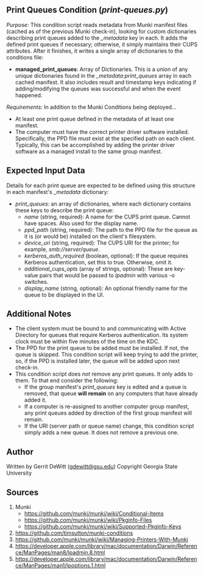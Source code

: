 Print Queues Condition (_print-queues.py_)
----------
*Purpose:* This condition script reads metadata from Munki manifest files (cached as of the previous Munki check-in), looking for custom dictionaries describing print queues added to the *_metadata* key in each.  It adds the defined print queues if necessary; otherwise, it simply maintains their CUPS attributes.  After it finishes, it writes a single array of dictionaries to the conditions file:
* **managed_print_queues**: Array of Dictionaries.  This is a union of any unique dictionaries found in the *_metadata:print_queues* array in each cached manifest.  It also includes result and timestamp keys indicating if adding/modifying the queues was successful and when the event happened.

*Requirements:*
In addition to the Munki Conditions being deployed...
 * At least one print queue defined in the metadata of at least one manifest.
 * The computer must have the correct printer driver software installed.  Specifically, the PPD file must exist at the specified path on each client.  Typically, this can be accomplished by adding the printer driver software as a managed install to the same group manifest.

Expected Input Data
----------
Details for each print queue are expected to be defined using this structure in each manifest's *_metadata* dictionary:
* *print_queues*:  an array of dictionaries, where each dictionary contains these keys to describe the print queue:
    * *name* (string, required): A name for the CUPS print queue.  Cannot have spaces.  Also used for the display name.
    * *ppd_path* (string, required): The path to the PPD file for the queue as it is (or would be) installed on the client's filesystem.
    * *device_uri* (string, required): The CUPS URI for the printer; for example, *smb://server/queue*.
    * *kerberos_auth_required* (boolean, optional): If the queue requires Kerberos authentication, set this to true.  Otherwise, omit it.
    * *additional_cups_opts* (array of strings, optional): These are key-value pairs that would be passed to *lpadmin* with various -o switches.
    * *display_name* (string, optional): An optional friendly name for the queue to be displayed in the UI.

Additional Notes
----------
* The client system must be bound to and communicating with Active Directory for queues that require Kerberos authentication.  Its system clock must be within five minutes of the time on the KDC.
* The PPD for the print queue to be added must be installed.  If not, the queue is skipped.  This condition script will keep trying to add the printer, so, if the PPD is installed later, the queue will be added upon next check-in.
* This condition script does *not* remove any print queues.  It only adds to them.  To that end consider the following:
    * If the group manifest's *print_queues* key is edited and a queue is removed, that queue **will remain** on any computers that have already added it.
    * If a computer is re-assigned to another computer group manifest, any print queues added by direction of the first group manifest will remain.
    * If the URI (server path or queue name) change, this condition script simply adds a new queue.  It does not remove a previous one.

Author
----------
Written by Gerrit DeWitt (gdewitt@gsu.edu)
Copyright Georgia State University

Sources
----------
1. Munki
   * https://github.com/munki/munki/wiki/Conditional-Items
   * https://github.com/munki/munki/wiki/Pkginfo-Files
   * https://github.com/munki/munki/wiki/Supported-Pkginfo-Keys
2. https://github.com/timsutton/munki-conditions
3. https://github.com/munki/munki/wiki/Managing-Printers-With-Munki
4. https://developer.apple.com/library/mac/documentation/Darwin/Reference/ManPages/man8/lpadmin.8.html
5. https://developer.apple.com/library/mac/documentation/Darwin/Reference/ManPages/man1/lpoptions.1.html
